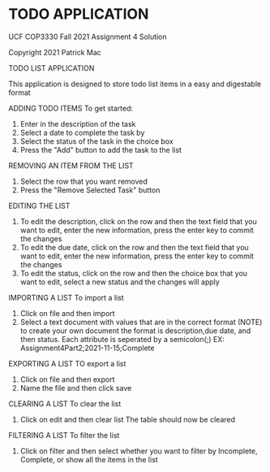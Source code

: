 # TODO APPLICATION

UCF COP3330 Fall 2021 Assignment 4 Solution

Copyright 2021 Patrick Mac
 
TODO LIST APPLICATION
 
This application is designed to store todo list items in a easy and digestable format
 
ADDING TODO ITEMS
To get started: 
1) Enter in the description of the task
2) Select a date to complete the task by
3) Select the status of the task in the choice box
4) Press the "Add" button to add the task to the list

REMOVING AN ITEM FROM THE LIST
1) Select the row that you want removed
2) Press the "Remove Selected Task" button

EDITING THE LIST
1) To edit the description, click on the row and then the text field that you want to edit, enter the new information, press the enter key to commit the changes
2) To edit the due date, click on the row and then the text field that you want to edit, enter the new information, press the enter key to commit the changes
3) To edit the status, click on the row and then the choice box that you want to edit, select a new status and the changes will apply

IMPORTING A LIST
To import a list
1) Click on file and then import
2) Select a text document with values that are in the correct format
(NOTE) to create your own document the format is description,due date, and then status. Each attribute is seperated by a semicolon(;)
EX: Assignment4Part2;2021-11-15;Complete

EXPORTING A LIST
TO export a list
1) Click on file and then export
2) Name the file and then click save

CLEARING A LIST
To clear the list
1) Click on edit and then clear list
The table should now be cleared

FILTERING A LIST
To filter the list
1) Click on filter and then select whether you want to filter by
Incomplete, Complete, or show all the items in the list
